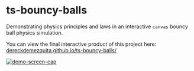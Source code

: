# ts-bouncy-balls

Demonstrating physics principles and laws in an interactive `canvas` bouncy ball physics simulation.

You can view the final interactive product of this project here: [dereckdemezquita.github.io/ts-bouncy-balls/](https://dereckdemezquita.github.io/ts-bouncy-balls/)

[![demo-screen-cap](/graphics/demo-screen-cap.png)](https://dereckdemezquita.github.io/ts-bouncy-balls/)
